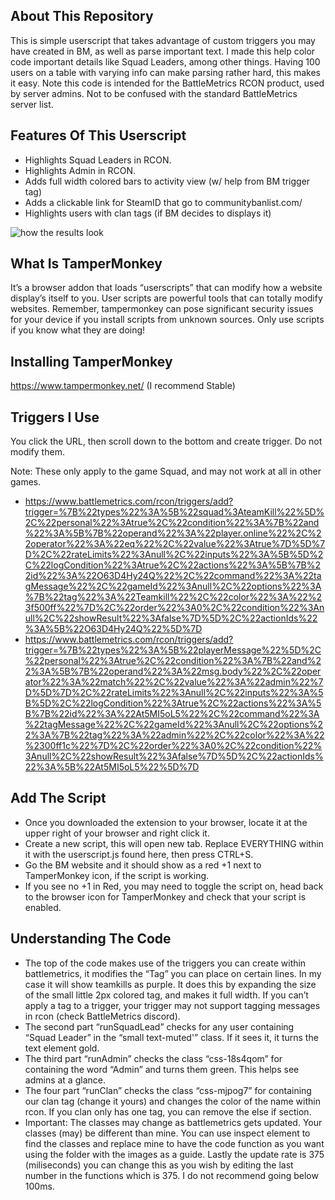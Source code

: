 ## About This Repository
This is simple userscript that takes advantage of custom triggers you may have created in BM, as well as parse important text. I made this help color code important details like Squad Leaders, among other things. Having 100 users on a table with varying info can make parsing rather hard, this makes it easy.
Note this code is intended for the BattleMetrics RCON product, used by server admins. Not to be confused with the standard BattleMetrics server list. 

## Features Of This Userscript
* Highlights Squad Leaders in RCON.
* Highlights Admin in RCON.
* Adds full width colored bars to activity view (w/ help from BM trigger tag)
* Adds a clickable link for SteamID that go to communitybanlist.com/<theSteamid>
* Highlights users with clan tags (if BM decides to displays it)

![how the results look](https://github.com/TempusOwl/bm-userscript/blob/main/result.png?raw=true)
## What Is TamperMonkey
It’s a browser addon that loads “userscripts” that can modify how a website display’s itself to you. User scripts are powerful tools that can totally modify websites. Remember, tampermonkey can pose significant security issues for your device if you install scripts from unknown sources. Only use scripts if you know what they are doing!
## Installing TamperMonkey
https://www.tampermonkey.net/ (I recommend Stable)
## Triggers I Use
You click the URL, then scroll down to the bottom and create trigger. Do not modify them.

Note: These only apply to the game Squad, and may not work at all in other games.
* https://www.battlemetrics.com/rcon/triggers/add?trigger=%7B%22types%22%3A%5B%22squad%3AteamKill%22%5D%2C%22personal%22%3Atrue%2C%22condition%22%3A%7B%22and%22%3A%5B%7B%22operand%22%3A%22player.online%22%2C%22operator%22%3A%22eq%22%2C%22value%22%3Atrue%7D%5D%7D%2C%22rateLimits%22%3Anull%2C%22inputs%22%3A%5B%5D%2C%22logCondition%22%3Atrue%2C%22actions%22%3A%5B%7B%22id%22%3A%22O63D4Hy24Q%22%2C%22command%22%3A%22tagMessage%22%2C%22gameId%22%3Anull%2C%22options%22%3A%7B%22tag%22%3A%22Teamkill%22%2C%22color%22%3A%22%23f500ff%22%7D%2C%22order%22%3A0%2C%22condition%22%3Anull%2C%22showResult%22%3Afalse%7D%5D%2C%22actionIds%22%3A%5B%22O63D4Hy24Q%22%5D%7D
* https://www.battlemetrics.com/rcon/triggers/add?trigger=%7B%22types%22%3A%5B%22playerMessage%22%5D%2C%22personal%22%3Atrue%2C%22condition%22%3A%7B%22and%22%3A%5B%7B%22operand%22%3A%22msg.body%22%2C%22operator%22%3A%22match%22%2C%22value%22%3A%22admin%22%7D%5D%7D%2C%22rateLimits%22%3Anull%2C%22inputs%22%3A%5B%5D%2C%22logCondition%22%3Atrue%2C%22actions%22%3A%5B%7B%22id%22%3A%22At5MI5oL5%22%2C%22command%22%3A%22tagMessage%22%2C%22gameId%22%3Anull%2C%22options%22%3A%7B%22tag%22%3A%22admin%22%2C%22color%22%3A%22%2300ff1c%22%7D%2C%22order%22%3A0%2C%22condition%22%3Anull%2C%22showResult%22%3Afalse%7D%5D%2C%22actionIds%22%3A%5B%22At5MI5oL5%22%5D%7D

## Add The Script
* Once you downloaded the extension to your browser, locate it at the upper right of your browser and right click it. 
* Create a new script, this will open new tab. Replace EVERYTHING within it with the userscript.js found here, then press CTRL+S.
* Go the BM website and it should show as a red +1 next to TamperMonkey icon, if the script is working. 
* If you see no +1 in Red, you may need to toggle the script on, head back to the browser icon for TamperMonkey and check that your script is enabled.

## Understanding The Code
  * The top of the code makes use of the triggers you can create within battlemetrics, it modifies the “Tag” you can place on certain lines. In my case it will show teamkills as purple. It does this by expanding the size of the small little 2px colored tag, and makes it full width. If you can’t apply a tag to a trigger, your trigger may not support tagging messages in rcon (check BattleMetrics discord).
  * The second part “runSquadLead” checks for any user containing “Squad Leader” in the “small text-muted'” class. If it sees it, it turns the text element gold. 
  * The third part “runAdmin” checks the class “css-18s4qom” for containing the word “Admin” and turns them green. This helps see admins at a glance. 
  * The four part “runClan” checks the class “css-mjpog7” for containing our clan tag (change it yours) and changes the color of the name within rcon. If you clan only has one tag, you can remove the else if section. 
  * Important: The classes may change as battlemetrics gets updated. Your classes (may) be different than mine. You can use inspect element to find the classes and replace mine to have the code function as you want using the folder with the images as a guide. Lastly the update rate is 375 (miliseconds) you can change this as you wish by editing the last number in the functions which is 375. I do not recommend going below 100ms.
  
